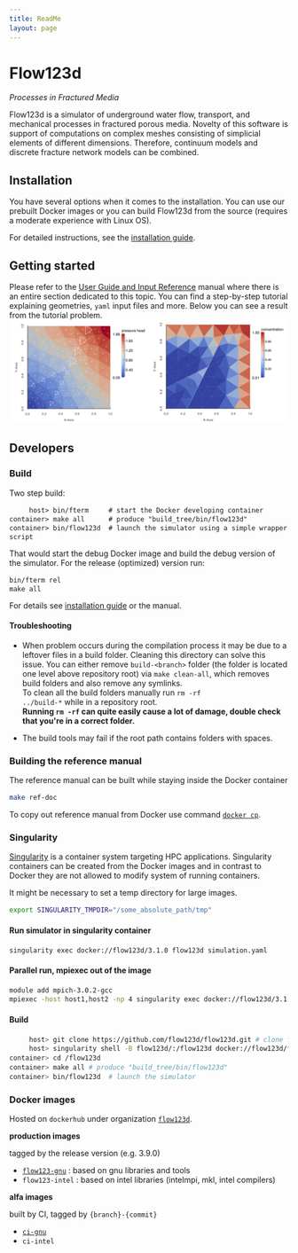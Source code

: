 ```yaml
---
title: ReadMe
layout: page
---
```


# Flow123d

*Processes in Fractured Media*

Flow123d is a simulator of underground water flow, transport, and mechanical processes in fractured
porous media. Novelty of this software is support of computations on complex
meshes consisting of simplicial elements of different dimensions. Therefore,
continuum models and discrete fracture network models can be combined.


## Installation
You have several options when it comes to the installation. You can use
our prebuilt Docker images or you can build Flow123d from the source (requires a moderate experience with Linux OS).

For detailed instructions, see the [installation guide](install.md).


## Getting started
Please refer to the [User Guide and Input Reference](https://flow.nti.tul.cz/packages/3.9.0/flow123d_3.9.0_doc.pdf) manual where there is an entire section dedicated to this topic. You can find a step-by-step tutorial explaining geometries, `yaml` input files
and more. Below you can see a result from the tutorial problem.
![](/gallery/pictures/tutorial_test_21_03.png)


## Developers

### Build
Two step build:
```
     host> bin/fterm     # start the Docker developing container
container> make all      # produce "build_tree/bin/flow123d"
container> bin/flow123d  # launch the simulator using a simple wrapper script
```

That would start the debug Docker image and build the debug version of the simulator.
For the release (optimized) version run:
```
bin/fterm rel
make all
```

For details see [installation guide](install.md) or the manual.


#### Troubleshooting

  * When problem occurs during the compilation process it may be due to a leftover files in a build folder.
  Cleaning this directory can solve this issue. You can either remove `build-<branch>` folder
  (the folder is located one level above repository root) via
  `make clean-all`, which removes build folders and also remove any symlinks.  
  To clean all the build folders manually run <code>rm -rf ../build-*</code> while in a repository root.  
  **Running `rm -rf` can quite easily cause a lot of damage, double check that you're
  in a correct folder.**

  * The build tools may fail if the root path contains folders with spaces.


### Building the reference manual

The reference manual can be built while staying inside the Docker container
```sh
make ref-doc
```
To copy out reference manual from Docker use command
[`docker cp`](https://docs.docker.com/engine/reference/commandline/cp/).


### Singularity

[Singularity](https://singularity.hpcng.org/) is a container system targeting HPC applications. Singularity containers can be created from the Docker images and in contrast to Docker they are not allowed to modify system of running containers. 

It might be necessary to set a temp directory for large images.
```sh
export SINGULARITY_TMPDIR="/some_absolute_path/tmp"
```

#### Run simulator in singularity container
```sh
singularity exec docker://flow123d/3.1.0 flow123d simulation.yaml
```

#### Parallel run, mpiexec out of the image
```sh
module add mpich-3.0.2-gcc
mpiexec -host host1,host2 -np 4 singularity exec docker://flow123d/3.1.0 flow123d simulation.yaml
```

#### Build
```sh
     host> git clone https://github.com/flow123d/flow123d.git # clone flow123d repository
     host> singularity shell -B flow123d/:/flow123d docker://flow123d/flow-dev-gnu-rel:3.1.0 # starts developing container
container> cd /flow123d
container> make all # produce "build_tree/bin/flow123d"
container> bin/flow123d  # launch the simulator
```

### Docker images
Hosted on `dockerhub` under organization [`flow123d`](https://hub.docker.com/orgs/flow123d/repositories).

**production images** 

tagged by the release version (e.g. 3.9.0)

- [`flow123-gnu`](https://hub.docker.com/repository/docker/flow123d/flow123d-gnu) 
  : based on gnu libraries and tools
- `flow123-intel` : based on intel libraries (intelmpi, mkl, intel compilers)

**alfa images**

built by CI, tagged by `{branch}-{commit}`

- [`ci-gnu`](https://hub.docker.com/repository/docker/flow123d/ci-gnu)
- `ci-intel`

